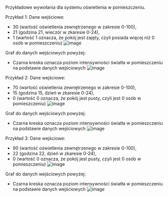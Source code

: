 Przykładowe wywołania dla systemu oświetlenia w pomieszczeniu.

Przykład 1:
Dane wejściowe: 
- 30 (wartość oświetlenia zewnętrzenego w zakresie 0-100),
- 21 (godzina 21, wieczór w zkaresie 0-24),
- 1 (wartość 1 oznacza, że pokój jest zajęty, czyli posiada więcej niż 0 osób w pomieszczeniu)
![image](https://github.com/user-attachments/assets/13f50cfb-83cf-4b93-ad9e-96a326924ad1)

Graf do danych wejściowych powyżej:
- Czarna kreska oznacza poziom intensywności światła w pomieszczeniu na podstawie danych wejściowych
![image](https://github.com/user-attachments/assets/9c249745-70ae-4d90-b366-6bea1802372f)


Przykład 2:
Dane wejściowe: 
- 70 (wartość oświetlenia zewnętrzenego w zakresie 0-100),
- 15 (godzina 15, dzień w zkaresie 0-24),
- 0 (wartość 0 oznacza, że pokój jest pusty, czyli jest 0 osób w pomieszczeniu)
![image](https://github.com/user-attachments/assets/f933cdaf-ccee-45f1-acc5-4df285f216d9)

Graf do danych wejściowych powyżej:
- Czarna kreska oznacza poziom intensywności światła w pomieszczeniu na podstawie danych wejściowych
![image](https://github.com/user-attachments/assets/d1d0d248-20c2-45f4-af30-e6c2f12ebab5)

Przykład 3:
Dane wejściowe: 
- 90 (wartość oświetlenia zewnętrzenego w zakresie 0-100),
- 22 (godzina 22, dzień w zkaresie 0-24),
- 0 (wartość 0 oznacza, że pokój jest pusty, czyli jest 0 osób w pomieszczeniu)
![image](https://github.com/user-attachments/assets/b91bcf90-2353-4d75-926d-01415d92e6be)


Graf do danych wejściowych powyżej:
- Czarna kreska oznacza poziom intensywności światła w pomieszczeniu na podstawie danych wejściowych
![image](https://github.com/user-attachments/assets/f954da64-ee4c-4852-b4fd-460a37437407)
